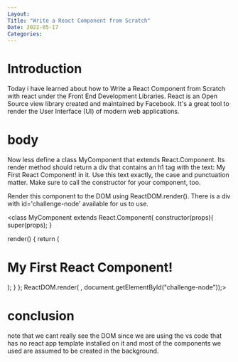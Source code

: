 ```yaml
---
Layout:
Title: "Write a React Component from Scratch"
Date: 2022-05-17
Categories:
---
```


# Introduction

Today i have learned about how to Write a React Component from Scratch with react 
under the Front End Development Libraries.
React is an Open Source view library created and maintained by Facebook. It's a 
great tool to render the User Interface
(UI) of modern web applications.

# body

Now less define a class MyComponent that extends React.Component. Its render method should return a div that contains an h1 tag with the text: My First React Component! in it. Use this text exactly, the case and punctuation matter. Make sure to call the constructor for your component, too.

Render this component to the DOM using ReactDOM.render(). There is a div with id='challenge-node' available for us to use.

<class MyComponent extends React.Component{
   constructor(props){
     super(props);
   }

   render() {
   return (
       <div>
       <h1>My First React Component!</h1>
       </div>
   );
   }
};
ReactDOM.render(<MyComponent /> , document.getElementById("challenge-node"));>

# conclusion

note that we cant really see the DOM since we are using the vs code that has no react app template 
installed on it and most of the components we used are assumed to be created in the background.